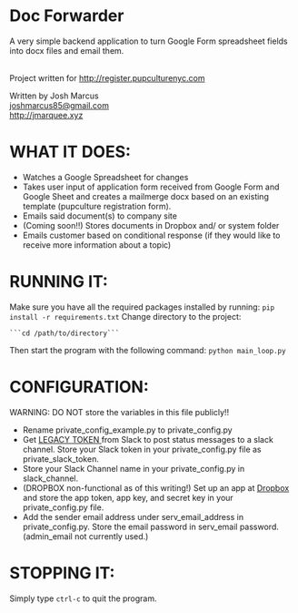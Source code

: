 # Doc Forwarder
A very simple backend application to turn Google Form spreadsheet fields
into docx files and email them. <br><br>

Project written for http://register.pupculturenyc.com<br>

 Written by Josh Marcus <br>
 joshmarcus85@gmail.com <br>
 http://jmarquee.xyz <br>

# WHAT IT DOES: <br>
 - Watches a Google Spreadsheet for changes 
 - Takes user input of application form received from Google Form and Google Sheet and creates
                                 a mailmerge docx based on an existing template (pupculture registration form). 
 - Emails said document(s) to company site
 - (Coming soon!!) Stores documents in Dropbox and/ or system folder
 - Emails customer based on conditional response (if they would like to receive more information about a topic)

# RUNNING IT: <br>

 Make sure you have all the required packages installed by running:
	```pip install -r requirements.txt```
 Change directory to the project:
    
    ```cd /path/to/directory```
 Then start the program with the following command:
    ```python main_loop.py```

# CONFIGURATION: <br>
 WARNING: DO NOT store the variables in this file publicly!!
 
 - Rename private_config_example.py to private_config.py
 - Get <a href="https://api.slack.com/custom-integrations/legacy-tokens"> LEGACY TOKEN </a>
 from Slack to post status messages to a slack channel. Store your 
 Slack token in your private_config.py file as private_slack_token. 
 - Store your Slack Channel name in your private_config.py 
 in slack_channel. 
 - (DROPBOX non-functional as of this writing!) Set up an app at 
 <a href="https://api.slack.com/custom-integrations/legacy-tokens">Dropbox</a> and store the 
 app token, app key, and secret key in your private_config.py file. 
 - Add the sender email address under serv_email_address in private_config.py. 
 Store the email password in serv_email password. (admin_email not currently used.)

# STOPPING IT: <br> 
Simply type ```ctrl-c``` to quit the program.



